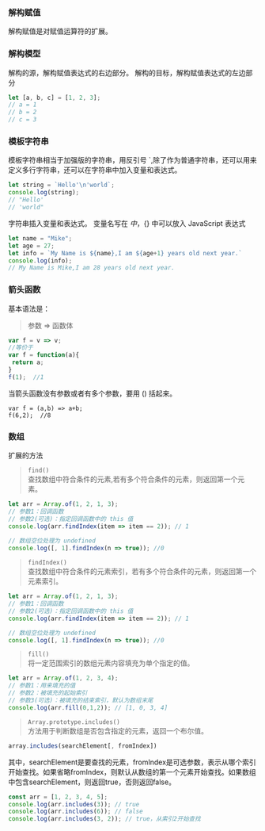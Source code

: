 ### 解构赋值
解构赋值是对赋值运算符的扩展。
### 解构模型
解构的源，解构赋值表达式的右边部分。
解构的目标，解构赋值表达式的左边部分
```js
let [a, b, c] = [1, 2, 3];
// a = 1
// b = 2
// c = 3
```
### 模板字符串
模板字符串相当于加强版的字符串，用反引号 `,除了作为普通字符串，还可以用来定义多行字符串，还可以在字符串中加入变量和表达式。
```js
let string = `Hello'\n'world`;
console.log(string); 
// "Hello'
// 'world"
```
字符串插入变量和表达式。
变量名写在 ${} 中，${} 中可以放入 JavaScript 表达式
```js
let name = "Mike";
let age = 27;
let info = `My Name is ${name},I am ${age+1} years old next year.`
console.log(info);
// My Name is Mike,I am 28 years old next year.
```
### 箭头函数
基本语法是：
>参数 => 函数体
```js
var f = v => v;
//等价于
var f = function(a){
 return a;
}
f(1);  //1
```
当箭头函数没有参数或者有多个参数，要用 () 括起来。
```JS
var f = (a,b) => a+b;
f(6,2);  //8
```
### 数组
扩展的方法
>`find()  `     
查找数组中符合条件的元素,若有多个符合条件的元素，则返回第一个元素。
```js
let arr = Array.of(1, 2, 1, 3);
// 参数1：回调函数
// 参数2(可选)：指定回调函数中的 this 值
console.log(arr.findIndex(item => item == 2)); // 1
 
// 数组空位处理为 undefined
console.log([, 1].findIndex(n => true)); //0
```
>`findIndex()  `     
 查找数组中符合条件的元素索引，若有多个符合条件的元素，则返回第一个元素索引。
 ```js
 let arr = Array.of(1, 2, 1, 3);
// 参数1：回调函数
// 参数2(可选)：指定回调函数中的 this 值
console.log(arr.findIndex(item => item == 2)); // 1
 
// 数组空位处理为 undefined
console.log([, 1].findIndex(n => true)); //0
```
>`fill()   `   
将一定范围索引的数组元素内容填充为单个指定的值。
```js
let arr = Array.of(1, 2, 3, 4);
// 参数1：用来填充的值
// 参数2：被填充的起始索引
// 参数3(可选)：被填充的结束索引，默认为数组末尾
console.log(arr.fill(0,1,2)); // [1, 0, 3, 4]
```
>`Array.prototype.includes()`    
方法用于判断数组是否包含指定的元素，返回一个布尔值。
```js
array.includes(searchElement[, fromIndex])
```
其中，searchElement是要查找的元素，fromIndex是可选参数，表示从哪个索引开始查找。如果省略fromIndex，则默认从数组的第一个元素开始查找。如果数组中包含searchElement，则返回true，否则返回false。
```js
const arr = [1, 2, 3, 4, 5];
console.log(arr.includes(3)); // true
console.log(arr.includes(6)); // false
console.log(arr.includes(3, 2)); // true，从索引2开始查找
```